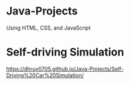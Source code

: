 # Java-Projects
Using HTML, CSS, and JavaScript 

# Self-driving Simulation 
https://dhruv0705.github.io/Java-Projects/Self-Driving%20Car%20Simulation/
